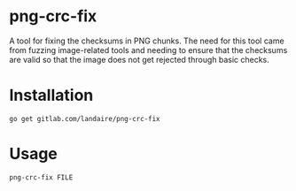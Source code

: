 # png-crc-fix

A tool for fixing the checksums in PNG chunks. The need for this tool came from
fuzzing image-related tools and needing to ensure that the checksums are valid
so that the image does not get rejected through basic checks.

# Installation

    go get gitlab.com/landaire/png-crc-fix

# Usage

    png-crc-fix FILE
